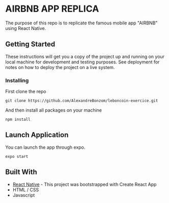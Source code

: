 # AIRBNB APP REPLICA

The purpose of this repo is to replicate the famous mobile app "AIRBNB" using React Native.


## Getting Started

These instructions will get you a copy of the project up and running on your local machine for development and testing purposes. See deployment for notes on how to deploy the project on a live system.

### Installing

First clone the repo

```
git clone https://github.com/AlexandreBonzom/leboncoin-exercice.git 
```

And then install all packages on your machine

```
npm install
```


## Launch Application

You can launch the app through expo.

```
expo start
```


## Built With

- [React Native](https://facebook.github.io/react-native/) - This project was bootstrapped with Create React App
- HTML / CSS
- Javascript



